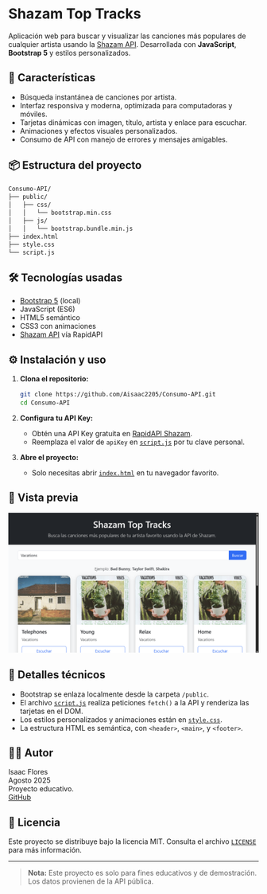 # Shazam Top Tracks

Aplicación web para buscar y visualizar las canciones más populares de cualquier artista usando la [Shazam API](https://rapidapi.com/apidojo/api/shazam). Desarrollada con **JavaScript**, **Bootstrap 5** y estilos personalizados.

## 🚀 Características

- Búsqueda instantánea de canciones por artista.
- Interfaz responsiva y moderna, optimizada para computadoras y móviles.
- Tarjetas dinámicas con imagen, título, artista y enlace para escuchar.
- Animaciones y efectos visuales personalizados.
- Consumo de API con manejo de errores y mensajes amigables.

## 📦 Estructura del proyecto

```
Consumo-API/
├── public/
│   ├── css/
│   │   └── bootstrap.min.css
│   ├── js/
│   │   └── bootstrap.bundle.min.js
├── index.html
├── style.css
└── script.js
```

## 🛠️ Tecnologías usadas

- [Bootstrap 5](https://getbootstrap.com/) (local)
- JavaScript (ES6)
- HTML5 semántico
- CSS3 con animaciones
- [Shazam API](https://rapidapi.com/apidojo/api/shazam) vía RapidAPI

## ⚙️ Instalación y uso

1. **Clona el repositorio:**
   ```sh
   git clone https://github.com/Aisaac2205/Consumo-API.git
   cd Consumo-API
   ```

2. **Configura tu API Key:**
   - Obtén una API Key gratuita en [RapidAPI Shazam](https://rapidapi.com/apidojo/api/shazam).
   - Reemplaza el valor de `apiKey` en [`script.js`](script.js) por tu clave personal.

3. **Abre el proyecto:**
   - Solo necesitas abrir [`index.html`](index.html) en tu navegador favorito.

## 📱 Vista previa

![Demo Shazam Top Tracks](./consumo-api/demo.png)

## 📝 Detalles técnicos

- Bootstrap se enlaza localmente desde la carpeta `/public`.
- El archivo [`script.js`](script.js) realiza peticiones `fetch()` a la API y renderiza las tarjetas en el DOM.
- Los estilos personalizados y animaciones están en [`style.css`](style.css).
- La estructura HTML es semántica, con `<header>`, `<main>`, y `<footer>`.

## 🧑‍💻 Autor

Isaac Flores  
Agosto 2025  
Proyecto educativo.  
[GitHub](https://github.com/Aisaac2205)

## 📄 Licencia

Este proyecto se distribuye bajo la licencia MIT. Consulta el archivo [`LICENSE`](LICENSE) para más información.

---

> **Nota:** Este proyecto es solo para fines educativos y de demostración. Los datos provienen de la API pública.
> 
